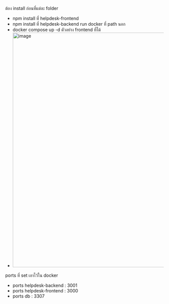 ต้อง install ก่อนที่แต่ละ folder
- npm install  ที่ helpdesk-frontend
- npm install  ที่ helpdesk-backend
run docker ที่ path นอก
- docker compose up -d
ตัวอย่าง frontend ที่ได้
- <img width="1894" height="746" alt="image" src="https://github.com/user-attachments/assets/3695a915-6cc6-4da6-aa1d-6d52709fd014" />
ports ที่ set เอาไว้ใน docker
- ports helpdesk-backend : 3001
- ports helpdesk-frontend : 3000
- ports db : 3307

 
